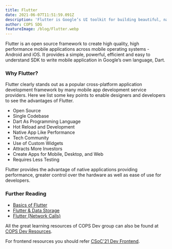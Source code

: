 ```yaml
---
title: Flutter
date: 2021-06-07T11:51:59.091Z
description: 'Flutter is Google’s UI toolkit for building beautiful, natively compiled applications for mobile, web, and desktop from a single codebase.'
author: COPS SDG
featureImage: /blog/Flutter.webp
---
```


Flutter is an open source framework to create high quality, high performance mobile applications across mobile operating systems - Android and iOS. It provides a simple, powerful, efficient and easy to understand SDK to write mobile application in Google’s own language, Dart.

### Why Flutter?

Flutter clearly stands out as a popular cross-platform application development framework by many mobile app development service providers. Here we list some key points to enable designers and developers to see the advantages of Flutter.
- Open Source
- Single Codebase
- Dart As Programming Language
- Hot Reload and Development
- Native App Like Performance
- Tech Community
- Use of Custom Widgets
- Attracts More Investors
- Create Apps for Mobile, Desktop, and Web
- Requires Less Testing

Flutter provides the advantage of native applications providing performance, greater control over the hardware as well as ease of use for developers.

### Further Reading

- [Basics of Flutter](/blog/csoc21-frontend-week1-Flutter)
- [Flutter & Data Storage](/blog/csoc21-frontend-week2-Flutter)
- [Flutter (Network Calls)](/blog/csoc21-frontend-week3-Flutter)

All the great learning resources of COPS Dev group can also be found at [COPS Dev Resources](https://copsiitbhu.co.in/resources/dev/). 

For frontend resources you should refer [CSoC'21 Dev Frontend](/blog/csoc21-frontend).
